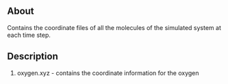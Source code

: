 ## About
Contains the coordinate files of all the molecules of the simulated system at each time step.

## Description 
1. oxygen.xyz - contains the coordinate information for the oxygen
